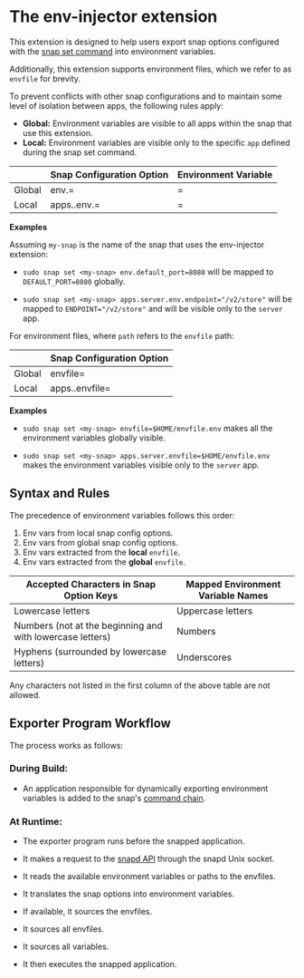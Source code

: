 # The env-injector extension

This extension is designed to help users export snap options configured with the [snap set command](https://snapcraft.io/docs/configuration-in-snaps) into environment variables.

Additionally, this extension supports environment files, which we refer to as `envfile` for brevity.

To prevent conflicts with other snap configurations and to maintain some level of isolation between apps, the following rules apply:

* **Global:** Environment variables are visible to all apps within the snap that use this extension.
* **Local:** Environment variables are visible only to the specific `app` defined during the snap set command.

|        | Snap Configuration Option      | Environment Variable |
|--------|--------------------------------|----------------------|
| Global | env.<key>=<value>              | <KEY>=<value>        |
| Local  | apps.<app>.env.<key>=<value>   | <KEY>=<value>        |

**Examples**

Assuming `my-snap` is the name of the snap that uses the env-injector extension:

* `sudo snap set <my-snap> env.default_port=8080` will be mapped to `DEFAULT_PORT=8080` globally.

* `sudo snap set <my-snap> apps.server.env.endpoint="/v2/store"` will be mapped to `ENDPOINT="/v2/store"` and will be visible only to the `server` app.

For environment files, where `path` refers to the `envfile` path:

|        | Snap Configuration Option    |
|--------|------------------------------|
| Global | envfile=<path>               |
| Local  | apps.<app>.envfile=<path>    |

**Examples**

* `sudo snap set <my-snap> envfile=$HOME/envfile.env` makes all the environment variables globally visible.

* `sudo snap set <my-snap> apps.server.envfile=$HOME/envfile.env` makes the environment variables visible only to the `server` app.

## Syntax and Rules

The precedence of environment variables follows this order:

1. Env vars from local snap config options.
2. Env vars from global snap config options.
3. Env vars extracted from the **local** `envfile`.
4. Env vars extracted from the **global** `envfile`.

| Accepted Characters in Snap Option Keys                   | Mapped Environment Variable Names |
|-----------------------------------------------------------|-----------------------------------|
| Lowercase letters                                         | Uppercase letters                 |
| Numbers (not at the beginning and with lowercase letters) | Numbers                           |
| Hyphens (surrounded by lowercase letters)                 | Underscores                       |

Any characters not listed in the first column of the above table are not allowed.

## Exporter Program Workflow

The process works as follows:

### During Build:

- An application responsible for dynamically exporting environment variables is added to the snap's [command chain](https://snapcraft.io/docs/snapcraft-app-and-service-metadata#heading--command-chain).

### At Runtime:

- The exporter program runs before the snapped application.

- It makes a request to the [snapd API](https://snapcraft.io/docs/using-the-api) through the snapd Unix socket.

- It reads the available environment variables or paths to the envfiles.

- It translates the snap options into environment variables.

- If available, it sources the envfiles.

- It sources all envfiles.

- It sources all variables.

- It then executes the snapped application.

